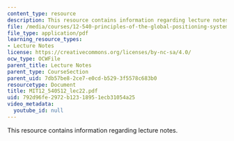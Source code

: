 ```yaml
---
content_type: resource
description: This resource contains information regarding lecture notes.
file: /media/courses/12-540-principles-of-the-global-positioning-system-spring-2012/792d96fe2972b12318951ecb31054a25_MIT12_540S12_lec22.pdf
file_type: application/pdf
learning_resource_types:
- Lecture Notes
license: https://creativecommons.org/licenses/by-nc-sa/4.0/
ocw_type: OCWFile
parent_title: Lecture Notes
parent_type: CourseSection
parent_uid: 7db57be8-2ce7-e0cd-b529-3f5578c683b0
resourcetype: Document
title: MIT12_540S12_lec22.pdf
uid: 792d96fe-2972-b123-1895-1ecb31054a25
video_metadata:
  youtube_id: null
---
```

This resource contains information regarding lecture notes.